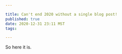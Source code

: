 ```yaml
---

title: Can't end 2020 without a single blog post!
published: true
date: 2020-12-31 23:11 MST
tags:

---
```


So here it is.
